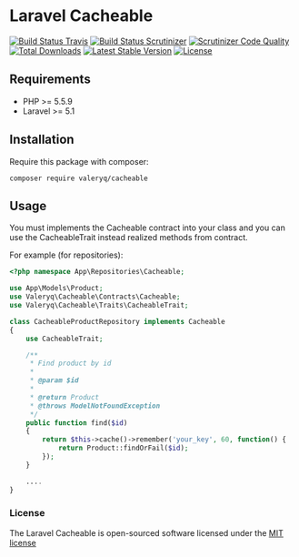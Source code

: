 Laravel Cacheable
=========

[![Build Status Travis](https://travis-ci.org/valeryq/cacheable.svg?branch=master)](https://travis-ci.org/valeryq/cacheable)
[![Build Status Scrutinizer](https://scrutinizer-ci.com/g/valeryq/cacheable/badges/build.png?b=master)](https://scrutinizer-ci.com/g/valeryq/cacheable/build-status/master)
[![Scrutinizer Code Quality](https://scrutinizer-ci.com/g/valeryq/cacheable/badges/quality-score.png?b=master)](https://scrutinizer-ci.com/g/valeryq/cacheable/)
[![Total Downloads](https://poser.pugx.org/valeryq/cacheable/d/total.svg)](https://packagist.org/packages/valeryq/cacheable)
[![Latest Stable Version](https://poser.pugx.org/valeryq/cacheable/v/stable.svg)](https://packagist.org/packages/valeryq/cacheable)
[![License](https://poser.pugx.org/valeryq/cacheable/license.svg)](https://packagist.org/packages/valeryq/cacheable)

## Requirements

- PHP >= 5.5.9
- Laravel >= 5.1

## Installation

Require this package with composer:

```
composer require valeryq/cacheable
```

## Usage

You must implements the Cacheable contract into your class and you can use the CacheableTrait instead realized methods from contract.

For example (for repositories):

```php
<?php namespace App\Repositories\Cacheable;

use App\Models\Product;
use Valeryq\Cacheable\Contracts\Cacheable;
use Valeryq\Cacheable\Traits\CacheableTrait;

class CacheableProductRepository implements Cacheable
{
    use CacheableTrait;

    /**
     * Find product by id
     *
     * @param $id
     *
     * @return Product
     * @throws ModelNotFoundException
     */
    public function find($id)
    {
        return $this->cache()->remember('your_key', 60, function() {
            return Product::findOrFail($id);
        });
    }

    ....
}
```

### License

The Laravel Cacheable is open-sourced software licensed under the [MIT license](http://opensource.org/licenses/MIT)
